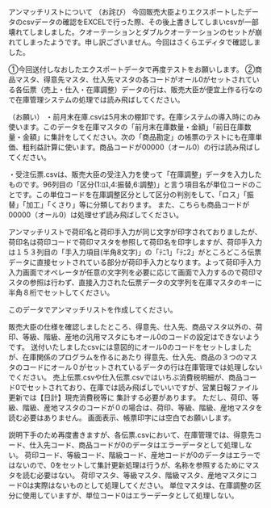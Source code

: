 アンマッチリストについて
（お詫び）
今回販売大臣よりエクスポートしたデータのcsvデータの確認をEXCELで行った際、その後上書きしてしまいcsvが一部壊れてしましました。クオーテーションとダブルクオーテーションのセットが崩れてしまったようです。申し訳ございません。今回はさくらエディタで確認しました。

①今回送付しなおしたエクスポートデータで再度テストをお願いします。
②商品マスタ、得意先マスタ、仕入先マスタの各コードがオール0がセットされている各伝票（売上・仕入・在庫調整）データの行は、販売大臣が便宜上作る行なので在庫管理システムの処理では読み飛ばしてください。

（お願い）
・前月末在庫.csvは5月末の棚卸です。在庫システムの導入時にのみ使います。このデータを在庫マスタの「前月末在庫数量・金額」「前日在庫数量・金額」に集計をしてください。次の「商品勘定」の帳票のテストにも在庫単価、粗利益計算に使います。商品コードが00000（オール0）の行は読み飛ばしてください。

・受注伝票.csvは、販売大臣の受注入力を使って「在庫調整」データを入力したものです。96列目の「区分(1:ﾛｽ,4:振替,6:調整)」と言う項目名が単位コードのことです。この単位コードを在庫調整区分として区分の判別をして、「ロス」「振替」「加工」「くさり」等に分類しております。
また、こちらも商品コードが00000（オール0）は処理せず読み飛ばしてください。

アンマッチリストで荷印名と荷印手入力が同じ文字が印字されておりましたが、荷印名は荷印コードで荷印マスタを参照して荷印名を印字しますが、荷印手入力は１５３列目の「手入力項目(半角8文字)」の「ﾃﾆ1」「ﾃﾆ2」がところどころ伝票データに直接セットされている部分が荷印手入力となります。よって荷印手入力入力画面でオペレータが任意の文字列を必要に応じて画面で入力するので荷印マスタの参照は行わず、直接入力された伝票データの文字列を在庫マスタのキーに半角８桁でセットしてください。

このデータでアンマッチリストを作成してください。


販売大臣の仕様を確認しましたところ、得意先、仕入先、商品マスタ以外の、荷印、等級、階級、産地の汎用マスタにもオール0のコードの設定はできないようです。
送付いたしましたcsvには意図的にオール0のコードをセットしましたが、在庫関係のプログラムを作るにあたり
得意先、仕入先、商品の３つのマスタのコードにオール０がセットされているデータの行は在庫管理では処理しないでください。
売上伝票.csvや仕入伝票.csvではいちぶ消費税明細が、商品コード0でセットされており、在庫では読み飛ばしでいいですが、営業日報ファイル更新では【日計】現売消費税等に
集計する必要があります。
ただし、荷印、等級、階級、産地マスタのコードが０の場合は、荷印、等級、階級、産地マスタを読む必要はありません。
画面表示、帳票印字には空白でお願いします。

説明下手のため再度書きますが、各伝票.csvにおいて、在庫管理では、得意先コード、仕入先コード、商品コードが0のデータはエラーデータとして処理しない。
荷印コード、等級コード、階級コード、産地コードが0のデータはエラーではないので、0をセットして集計更新処理は行うが、名称を参照するためにマスタを読む必要はない。
荷印マスタ、等級マスタ、階級マスタ、産地マスタにコード0は実際はないものとして処理してください。
単位マスタは、在庫調整の区分に使用していますが、単位コード0はエラーデータとして処理しない。


